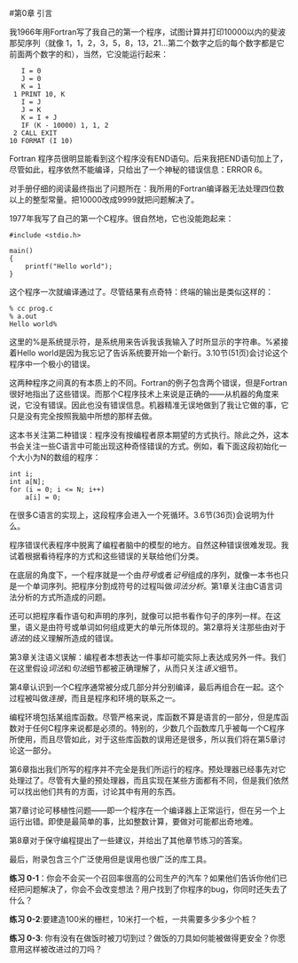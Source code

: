 #第0章 引言

我1966年用Fortran写了我自己的第一个程序，试图计算并打印10000以内的斐波那契序列（就像 1，1，2，3，5，8，13，21...第二个数字之后的每个数字都是它前面两个数字的和），当然，它没能运行起来：
~~~
   I = 0
   J = 0        
   K = 1     
 1 PRINT 10, K        
   I = J        
   J = K        
   K = I + J        
   IF (K - 10000) 1, 1, 2      
 2 CALL EXIT     
10 FORMAT (I 10)
~~~

Fortran 程序员很明显能看到这个程序没有END语句。后来我把END语句加上了，尽管如此，程序依然不能编译，只给出了一个神秘的错误信息：ERROR 6。

对手册仔细的阅读最终指出了问题所在：我所用的Fortran编译器无法处理四位数以上的整型常量。把10000改成9999就把问题解决了。

1977年我写了自己的第一个C程序。很自然地，它也没能跑起来：
    
    #include <stdio.h>

    main()
    { 
        printf("Hello world");
    }

这个程序一次就编译通过了。尽管结果有点奇特：终端的输出是类似这样的：
               
    % cc prog.c
    % a.out
    Hello world%


这里的%是系统提示符，是系统用来告诉我该我输入了时所显示的字符串。%紧接着Hello world是因为我忘记了告诉系统要开始一个新行。3.10节(51页)会讨论这个程序中一个极小的错误。

这两种程序之间真的有本质上的不同。Fortran的例子包含两个错误，但是Fortran很好地指出了这些错误。而那个C程序技术上来说是正确的——从机器的角度来说，它没有错误。因此也没有错误信息。机器精准无误地做到了我让它做的事，它只是没有完全按照我脑中所想的那样去做。

这本书关注第二种错误：程序没有按编程者原本期望的方式执行。除此之外，这本书会关注一些C语言中可能出现这种奇怪错误的方式。例如，看下面这段初始化一个大小为N的数组的程序：

    int i;
    int a[N];
    for (i = 0; i <= N; i++)   
        a[i] = 0;

在很多C语言的实现上，这段程序会进入一个死循环。3.6节(36页)会说明为什么。

程序错误代表程序中脱离了编程者脑中的模型的地方。自然这种错误很难发现。我试着根据看待程序的方式和这些错误的关联给他们分类。

在底层的角度下，一个程序就是一个由*符号*或者*记号*组成的序列，就像一本书也只是一个单词序列。把程序分割成符号的过程叫做*词法分析*。第1章关注由C语言词法分析的方式所造成的问题。

还可以把程序看作语句和声明的序列，就像可以把书看作句子的序列一样。在这里，语义是由符号或单词如何组成更大的单元所体现的。第2章将关注那些由对于*语法*的歧义理解所造成的错误。

第3章关注语义误解：编程者本想表达一件事却可能实际上表达成另外一件。我们在这里假设*词法*和*句法*细节都被正确理解了，从而只关注*语义*细节。

第4章认识到一个C程序通常被分成几部分并分别编译，最后再组合在一起。这个过程被叫做*连接*，而且是程序和环境的联系之一。

编程环境包括某组库函数。尽管严格来说，库函数不算是语言的一部分，但是库函数对于任何C程序来说都是必须的。特别的，少数几个函数库几乎被每一个C程序所使用，而且尽管如此，对于这些库函数的误用还是很多，所以我们将在第5章讨论这一部分。

第6章指出我们所写的程序并不完全是我们所运行的程序。预处理器已经事先对它处理过了。尽管有大量的预处理器，而且实现在某些方面都有不同，但是我们依然可以找出他们共有的方面，讨论其中有用的东西。

第7章讨论可移植性问题——即一个程序在一个编译器上正常运行，但在另一个上运行出错。即使是最简单的事，比如整数计算，要做对可能都出奇地难。

第8章对于保守编程提出了一些建议，并给出了其他章节练习的答案。

最后，附录包含三个广泛使用但是误用也很广泛的库工具。

**练习 0-1**：你会不会买一个召回率很高的公司生产的汽车？如果他们告诉你他们已经把问题解决了，你会不会改变想法？用户找到了你程序的bug，你同时还失去了什么？

**练习 0-2**:要建造100米的栅栏，10米打一个桩，一共需要多少多少个桩？

**练习 0-3**: 你有没有在做饭时被刀切到过？做饭的刀具如何能被做得更安全？你愿意用这样被改进过的刀吗？













